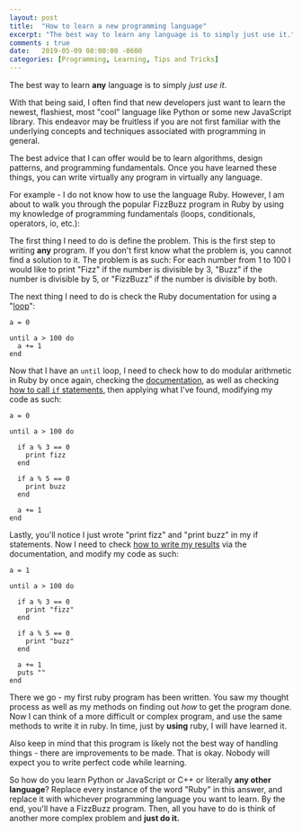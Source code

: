 ```yaml
---
layout: post
title:  "How to learn a new programming language"
excerpt: "The best way to learn any language is to simply just use it."
comments : true
date:   2019-05-09 08:00:00 -0600
categories: [Programming, Learning, Tips and Tricks]
---
```

The best way to learn **any** language is to simply *just use it*.

With that being said, I often find that new developers just want to learn the newest, flashiest, most "cool" language like Python or some new JavaScript library. This endeavor may be fruitless if you are not first familiar with the underlying concepts and techniques associated with programming in general.

The best advice that I can offer would be to learn algorithms, design patterns, and programming fundamentals. Once you have learned these things, you can write virtually any program in virtually any language.

For example - I do not know how to use the language Ruby. However, I am about to walk you through the popular FizzBuzz program in Ruby by using my knowledge of programming fundamentals (loops, conditionals, operators, io, etc.):

The first thing I need to do is define the problem. This is the first step to writing **any** program. If you don't first know what the problem is, you cannot find a solution to it. The problem is as such: For each number from 1 to 100 I would like to print "Fizz" if the number is divisible by 3, "Buzz" if the number is divisible by 5, or "FizzBuzz" if the number is divisible by both.

The next thing I need to do is check the Ruby documentation for using a "[loop][1]":

    a = 0

    until a > 100 do
      a += 1
    end

Now that I have an `until` loop, I need to check how to do modular arithmetic in Ruby by once again, checking the [documentation][2], as well as checking [how to call `if` statements][3], then applying what I've found, modifying my code as such:

    a = 0

    until a > 100 do

      if a % 3 == 0
        print fizz
      end

      if a % 5 == 0
        print buzz
      end

      a += 1
    end

Lastly, you'll notice I just wrote "print fizz" and "print buzz" in my if statements. Now I need to check [how to write my results][4] via the documentation, and modify my code as such:

    a = 1

    until a > 100 do

      if a % 3 == 0
        print "fizz"
      end

      if a % 5 == 0
        print "buzz"
      end

      a += 1
      puts ""
    end

There we go - my first ruby program has been written. You saw my thought process as well as my methods on finding out *how* to get the program done. Now I can think of a more difficult or complex program, and use the same methods to write it in ruby. In time, just by **using** ruby, I will have learned it.

Also keep in mind that this program is likely not the best way of handling things - there are improvements to be made. That is okay. Nobody will expect you to write perfect code while learning. 

So how do you learn Python or JavaScript or C++ or literally **any other language**? Replace every instance of the word "Ruby" in this answer, and replace it with whichever programming language you want to learn. By the end, you'll have a FizzBuzz program. Then, all you have to do is think of another more complex problem and **just do it.**

  [1]: https://docs.ruby-lang.org/en/2.4.0/syntax/control_expressions_rdoc.html#label-until+Loop
  [2]: http://ruby-doc.org/core-1.9.3/Numeric.html#method-i-modulo
  [3]: https://ruby-doc.org/core-2.3.0/doc/syntax/control_expressions_rdoc.html
  [4]: https://docs.ruby-lang.org/en/2.6.0/IRB/OutputMethod.html

